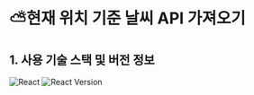 # ⛅현재 위치 기준 날씨 API 가져오기


## 1. 사용 기술 스택 및 버전 정보
![React](https://img.shields.io/badge/React-20232A?style=for-the-badge&logo=react&logoColor=61DAFB) ![React Version](https://img.shields.io/badge/version-1.1.1-critical.svg)
